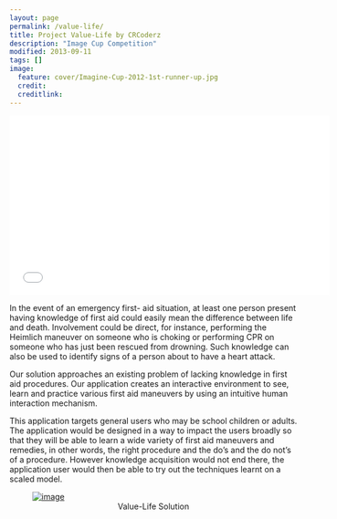 ```yaml
---
layout: page
permalink: /value-life/
title: Project Value-Life by CRCoderz
description: "Image Cup Competition"
modified: 2013-09-11
tags: []
image:
  feature: cover/Imagine-Cup-2012-1st-runner-up.jpg
  credit: 
  creditlink: 
---
```



<iframe width="560" height="315" src="//www.youtube.com/embed/Kjd3JqoRz14" frameborder="0" allowfullscreen></iframe>

In the event of an emergency first- aid situation, at least one person present having knowledge of first aid could   easily mean the difference between life and death. Involvement could be direct, for instance, performing the Heimlich maneuver on someone who is choking or performing CPR on someone who has just been rescued from drowning.  Such knowledge can also be used to identify signs of a person about to have a heart attack.

Our solution approaches an existing problem of lacking knowledge in first aid procedures. Our application creates an interactive environment to see, learn and practice various first aid maneuvers by using an intuitive human interaction mechanism.
 
This application targets general users who may be school children or adults.  The application would be designed in a way to impact the users broadly  so that they will  be able to learn a wide variety of first aid  maneuvers and remedies, in other words, the right procedure and  the do’s and the do not’s of a procedure. However knowledge acquisition would not end there, the application user would then be able to try out the techniques learnt on a scaled model. 

<figure>
	<a href="{{ site.url }}/images/projects/value-life/value-life-solution.png"><img src="{{ site.url }}/images/projects/value-life/value-life-solution.png" alt="image" title="Value-Life Solution"></a>
	<figcaption><div style="text-align:center;">Value-Life Solution</div></figcaption>
</figure>
